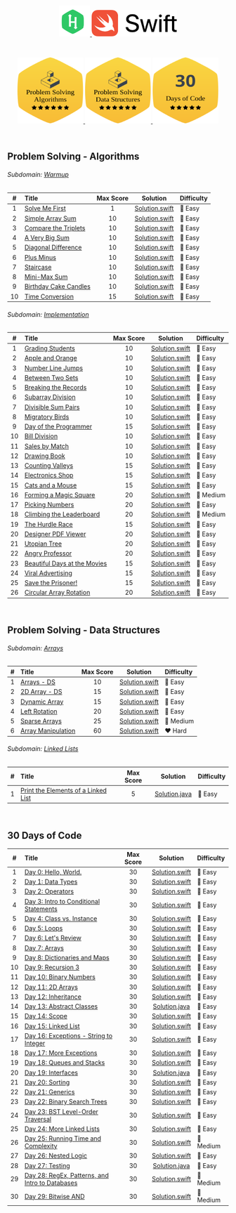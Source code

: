 <p align="center">
    <a href="https://www.hackerrank.com/ADinic">
        <img height=70 src="Assets/HackerRank.svg" alt="HackerRank logo">
    </a>
    <a href="https://swift.org">
       <img height="60" src="Assets/Swift.svg" alt="Swift logo">
    </a>
</p>

</br>

<p align="center">
    <a href="https://github.com/AleksandarDinic/HackerRank-Solutions/tree/main/Problem%20Solving%20Algorithms">
        <img height="150" width="150" src="Assets/Problem Solving Algorithms.svg">
    </a>
    <a href="https://github.com/AleksandarDinic/HackerRank-Solutions/tree/main/Problem%20Solving%20Data%20Structures">
        <img height="150" width="150" src="Assets/Problem Solving Data Structures.svg">
    </a>
    <a href="https://github.com/AleksandarDinic/HackerRank-Solutions/tree/main/30%20Days%20of%20Code">
        <img height="150" width="150" src="Assets/30DaysOfCode.svg">
    </a>
</p>

</br>

## Problem Solving - Algorithms

###### Subdomain: [Warmup](https://www.hackerrank.com/domains/algorithms?filters%5Bsubdomains%5D%5B%5D=warmup)
| # | Title                                            | Max Score |     Solution     | Difficulty |
|:-:|:-------------------------------------------------|:---------:|:----------------:|:-----------|
| 1 | [Solve Me First](https://www.hackerrank.com/challenges/solve-me-first/problem) | 1 | [Solution.swift](https://github.com/AleksandarDinic/HackerRank-Solutions/blob/main/Problem%20Solving%20Algorithms/Solutions/01%20Warmup/01%20Solve%20Me%20First.swift) | 💚 Easy |
| 2 | [Simple Array Sum](https://www.hackerrank.com/challenges/simple-array-sum/problem) | 10 | [Solution.swift](https://github.com/AleksandarDinic/HackerRank-Solutions/blob/main/Problem%20Solving%20Algorithms/Solutions/01%20Warmup/02%20Simple%20Array%20Sum.swift) | 💚 Easy |
| 3 | [Compare the Triplets](https://www.hackerrank.com/challenges/compare-the-triplets/problem) | 10 | [Solution.swift](https://github.com/AleksandarDinic/HackerRank-Solutions/blob/main/Problem%20Solving%20Algorithms/Solutions/01%20Warmup/03%20Compare%20the%20Triplets.swift) | 💚 Easy |
| 4 | [A Very Big Sum](https://www.hackerrank.com/challenges/a-very-big-sum/problem) | 10 | [Solution.swift](https://github.com/AleksandarDinic/HackerRank-Solutions/blob/main/Problem%20Solving%20Algorithms/Solutions/01%20Warmup/04%20A%20Very%20Big%20Sum.swift) | 💚 Easy |
| 5 | [Diagonal Difference](https://www.hackerrank.com/challenges/diagonal-difference/problem) | 10 | [Solution.swift](https://github.com/AleksandarDinic/HackerRank-Solutions/blob/main/Problem%20Solving%20Algorithms/Solutions/01%20Warmup/05%20Diagonal%20Difference.swift) | 💚 Easy |
| 6 | [Plus Minus](https://www.hackerrank.com/challenges/plus-minus/problem) | 10 | [Solution.swift](https://github.com/AleksandarDinic/HackerRank-Solutions/blob/main/Problem%20Solving%20Algorithms/Solutions/01%20Warmup/06%20Plus%20Minus.swift) | 💚 Easy |
| 7 | [Staircase](https://www.hackerrank.com/challenges/staircase/problem) | 10 | [Solution.swift](https://github.com/AleksandarDinic/HackerRank-Solutions/blob/main/Problem%20Solving%20Algorithms/Solutions/01%20Warmup/07%20Staircase.swift) | 💚 Easy |
| 8 | [Mini-Max Sum](https://www.hackerrank.com/challenges/mini-max-sum/problem) | 10 | [Solution.swift](https://github.com/AleksandarDinic/HackerRank-Solutions/blob/main/Problem%20Solving%20Algorithms/Solutions/01%20Warmup/08%20Mini-Max%20Sum.swift) | 💚 Easy |
| 9 | [Birthday Cake Candles](https://www.hackerrank.com/challenges/birthday-cake-candles/problem) | 10 | [Solution.swift](https://github.com/AleksandarDinic/HackerRank-Solutions/blob/main/Problem%20Solving%20Algorithms/Solutions/01%20Warmup/09%20Birthday%20Cake%20Candles.swift) | 💚 Easy |
| 10 | [Time Conversion](https://www.hackerrank.com/challenges/time-conversion/problem) | 15 | [Solution.swift](https://github.com/AleksandarDinic/HackerRank-Solutions/blob/main/Problem%20Solving%20Algorithms/Solutions/01%20Warmup/10%20Time%20Conversion.swift) | 💚 Easy |

###### Subdomain: [Implementation](https://www.hackerrank.com/domains/algorithms?filters%5Bsubdomains%5D%5B%5D=implementation)
| # | Title                                            | Max Score |     Solution     | Difficulty |
|:-:|:-------------------------------------------------|:---------:|:----------------:|:-----------|
| 1 | [Grading Students](https://www.hackerrank.com/challenges/grading/problem) | 10 | [Solution.swift](https://github.com/AleksandarDinic/HackerRank-Solutions/blob/main/Problem%20Solving%20Algorithms/Solutions/02%20Implementation/01%20Grading%20Students.swift) | 💚 Easy |
| 2 | [Apple and Orange](https://www.hackerrank.com/challenges/apple-and-orange/problem) | 10 | [Solution.swift](https://github.com/AleksandarDinic/HackerRank-Solutions/blob/main/Problem%20Solving%20Algorithms/Solutions/02%20Implementation/02%20Apple%20and%20Orange.swift) | 💚 Easy |
| 3 | [Number Line Jumps](https://www.hackerrank.com/challenges/kangaroo/problem) | 10 | [Solution.swift](https://github.com/AleksandarDinic/HackerRank-Solutions/blob/main/Problem%20Solving%20Algorithms/Solutions/02%20Implementation/03%20Number%20Line%20Jumps.swift) | 💚 Easy |
| 4 | [Between Two Sets](https://www.hackerrank.com/challenges/between-two-sets/problem) | 10 | [Solution.swift](https://github.com/AleksandarDinic/HackerRank-Solutions/blob/main/Problem%20Solving%20Algorithms/Solutions/02%20Implementation/04%20Between%20Two%20Sets.swift) | 💚 Easy |
| 5 | [Breaking the Records](https://www.hackerrank.com/challenges/breaking-best-and-worst-records/problem) | 10 | [Solution.swift](https://github.com/AleksandarDinic/HackerRank-Solutions/blob/main/Problem%20Solving%20Algorithms/Solutions/02%20Implementation/05%20Breaking%20the%20Records.swift) | 💚 Easy |
| 6 | [Subarray Division](https://www.hackerrank.com/challenges/the-birthday-bar/problem) | 10 | [Solution.swift](https://github.com/AleksandarDinic/HackerRank-Solutions/blob/main/Problem%20Solving%20Algorithms/Solutions/02%20Implementation/06%20Subarray%20Division.swift) | 💚 Easy |
| 7 | [Divisible Sum Pairs](https://www.hackerrank.com/challenges/divisible-sum-pairs/problem) | 10 | [Solution.swift](https://github.com/AleksandarDinic/HackerRank-Solutions/blob/main/Problem%20Solving%20Algorithms/Solutions/02%20Implementation/07%20Divisible%20Sum%20Pairs.swift) | 💚 Easy |
| 8 | [Migratory Birds](https://www.hackerrank.com/challenges/migratory-birds/problem) | 10 | [Solution.swift](https://github.com/AleksandarDinic/HackerRank-Solutions/blob/main/Problem%20Solving%20Algorithms/Solutions/02%20Implementation/08%20Migratory%20Birds.swift) | 💚 Easy |
| 9 | [Day of the Programmer](https://www.hackerrank.com/challenges/day-of-the-programmer/problem) | 15 | [Solution.swift](https://github.com/AleksandarDinic/HackerRank-Solutions/blob/main/Problem%20Solving%20Algorithms/Solutions/02%20Implementation/09%20Day%20of%20the%20Programmer.swift) | 💚 Easy |
| 10 | [Bill Division](https://www.hackerrank.com/challenges/bon-appetit/problem) | 10 | [Solution.swift](https://github.com/AleksandarDinic/HackerRank-Solutions/blob/main/Problem%20Solving%20Algorithms/Solutions/02%20Implementation/10%20Bill%20Division.swift) | 💚 Easy |
| 11 | [Sales by Match](https://www.hackerrank.com/challenges/sock-merchant/problem) | 10 | [Solution.swift](https://github.com/AleksandarDinic/HackerRank-Solutions/blob/main/Problem%20Solving%20Algorithms/Solutions/02%20Implementation/11%20Sales%20by%20Match.swift) | 💚 Easy |
| 12 | [Drawing Book](https://www.hackerrank.com/challenges/drawing-book/problem) | 10 | [Solution.swift](https://github.com/AleksandarDinic/HackerRank-Solutions/blob/main/Problem%20Solving%20Algorithms/Solutions/02%20Implementation/12%20Drawing%20Book.swift) | 💚 Easy |
| 13 | [Counting Valleys](https://www.hackerrank.com/challenges/counting-valleys/problem) | 15 | [Solution.swift](https://github.com/AleksandarDinic/HackerRank-Solutions/blob/main/Problem%20Solving%20Algorithms/Solutions/02%20Implementation/13%20Counting%20Valleys.swift) | 💚 Easy |
| 14 | [Electronics Shop](https://www.hackerrank.com/challenges/electronics-shop/problem) | 15 | [Solution.swift](https://github.com/AleksandarDinic/HackerRank-Solutions/blob/main/Problem%20Solving%20Algorithms/Solutions/02%20Implementation/14%20Electronics%20Shop.swift) | 💚 Easy |
| 15 | [Cats and a Mouse](https://www.hackerrank.com/challenges/cats-and-a-mouse/problem) | 15 | [Solution.swift](https://github.com/AleksandarDinic/HackerRank-Solutions/blob/main/Problem%20Solving%20Algorithms/Solutions/02%20Implementation/15%20Cats%20and%20a%20Mouse.swift) | 💚 Easy |
| 16 | [Forming a Magic Square](https://www.hackerrank.com/challenges/magic-square-forming/problem) | 20 | [Solution.swift](https://github.com/AleksandarDinic/HackerRank-Solutions/blob/main/Problem%20Solving%20Algorithms/Solutions/02%20Implementation/16%20Forming%20a%20Magic%20Square.swift) | 💛 Medium |
| 17 | [Picking Numbers](https://www.hackerrank.com/challenges/picking-numbers/problem) | 20 | [Solution.swift](https://github.com/AleksandarDinic/HackerRank-Solutions/blob/main/Problem%20Solving%20Algorithms/Solutions/02%20Implementation/17%20Picking%20Numbers.swift) | 💚 Easy |
| 18 | [Climbing the Leaderboard](https://www.hackerrank.com/challenges/climbing-the-leaderboard/problem) | 20 | [Solution.swift](https://github.com/AleksandarDinic/HackerRank-Solutions/blob/main/Problem%20Solving%20Algorithms/Solutions/02%20Implementation/18%20Climbing%20the%20Leaderboard.swift) | 💛 Medium |
| 19 | [The Hurdle Race](https://www.hackerrank.com/challenges/the-hurdle-race/problem) | 15 | [Solution.swift](https://github.com/AleksandarDinic/HackerRank-Solutions/blob/main/Problem%20Solving%20Algorithms/Solutions/02%20Implementation/19%20The%20Hurdle%20Race.swift) | 💚 Easy |
| 20 | [Designer PDF Viewer](https://www.hackerrank.com/challenges/designer-pdf-viewer/problem) | 20 | [Solution.swift](https://github.com/AleksandarDinic/HackerRank-Solutions/blob/main/Problem%20Solving%20Algorithms/Solutions/02%20Implementation/20%20Designer%20PDF%20Viewer.swift) | 💚 Easy |
| 21 | [Utopian Tree](https://www.hackerrank.com/challenges/utopian-tree/problem) | 20 | [Solution.swift](https://github.com/AleksandarDinic/HackerRank-Solutions/blob/main/Problem%20Solving%20Algorithms/Solutions/02%20Implementation/21%20Utopian%20Tree.swift) | 💚 Easy |
| 22 | [Angry Professor](https://www.hackerrank.com/challenges/angry-professor/problem) | 20 | [Solution.swift](https://github.com/AleksandarDinic/HackerRank-Solutions/blob/main/Problem%20Solving%20Algorithms/Solutions/02%20Implementation/22%20Angry%20Professor.swift) | 💚 Easy |
| 23 | [Beautiful Days at the Movies](https://www.hackerrank.com/challenges/beautiful-days-at-the-movies/problem) | 15 | [Solution.swift](https://github.com/AleksandarDinic/HackerRank-Solutions/blob/main/Problem%20Solving%20Algorithms/Solutions/02%20Implementation/23%20Beautiful%20Days%20at%20the%20Movies.swift) | 💚 Easy |
| 24 | [Viral Advertising](https://www.hackerrank.com/challenges/strange-advertising/problem) | 15 | [Solution.swift](https://github.com/AleksandarDinic/HackerRank-Solutions/blob/main/Problem%20Solving%20Algorithms/Solutions/02%20Implementation/24%20Viral%20Advertising.swift) | 💚 Easy |
| 25 | [Save the Prisoner!](https://www.hackerrank.com/challenges/save-the-prisoner/problem) | 15 | [Solution.swift](https://github.com/AleksandarDinic/HackerRank-Solutions/blob/main/Problem%20Solving%20Algorithms/Solutions/02%20Implementation/25%20Save%20the%20Prisoner!.swift) | 💚 Easy |
| 26 | [Circular Array Rotation](https://www.hackerrank.com/challenges/circular-array-rotation/problem) | 20 | [Solution.swift](https://github.com/AleksandarDinic/HackerRank-Solutions/blob/main/Problem%20Solving%20Algorithms/Solutions/02%20Implementation/26%20Circular%20Array%20Rotation.swift) | 💚 Easy |

</br>

## Problem Solving - Data Structures

###### Subdomain: [Arrays](https://www.hackerrank.com/domains/data-structures?filters%5Bsubdomains%5D%5B%5D=arrays)
| # | Title                                            | Max Score |     Solution     | Difficulty |
|:-:|:-------------------------------------------------|:---------:|:----------------:|:-----------|
| 1 | [Arrays - DS](https://www.hackerrank.com/challenges/arrays-ds/problem) | 10 | [Solution.swift](https://github.com/AleksandarDinic/HackerRank-Solutions/blob/main/Problem%20Solving%20Data%20Structures/Solutions/01%20Arrays/01%20Arrays%20-%20DS.swift) | 💚 Easy |
| 2 | [2D Array - DS](https://www.hackerrank.com/challenges/2d-array/problem) | 15 | [Solution.swift](https://github.com/AleksandarDinic/HackerRank-Solutions/blob/main/Problem%20Solving%20Data%20Structures/Solutions/01%20Arrays/02%202D%20Array%20-%20DS.swift) | 💚 Easy |
| 3 | [Dynamic Array](https://www.hackerrank.com/challenges/dynamic-array/problem) | 15 | [Solution.swift](https://github.com/AleksandarDinic/HackerRank-Solutions/blob/main/Problem%20Solving%20Data%20Structures/Solutions/01%20Arrays/03%20Dynamic%20Array.swift) | 💚 Easy |
| 4 | [Left Rotation](https://www.hackerrank.com/challenges/array-left-rotation/problem) | 20 | [Solution.swift](https://github.com/AleksandarDinic/HackerRank-Solutions/blob/main/Problem%20Solving%20Data%20Structures/Solutions/01%20Arrays/04%20Left%20Rotation.swift) | 💚 Easy |
| 5 | [Sparse Arrays](https://www.hackerrank.com/challenges/sparse-arrays/problem) | 25 | [Solution.swift](https://github.com/AleksandarDinic/HackerRank-Solutions/blob/main/Problem%20Solving%20Data%20Structures/Solutions/01%20Arrays/05%20Sparse%20Arrays.swift) | 💛 Medium |
| 6 | [Array Manipulation](https://www.hackerrank.com/challenges/crush/problem) | 60 | [Solution.swift](https://github.com/AleksandarDinic/HackerRank-Solutions/blob/main/Problem%20Solving%20Data%20Structures/Solutions/01%20Arrays/06%20Array%20Manipulation.swift) | ❤️ Hard |

###### Subdomain: [Linked Lists](https://www.hackerrank.com/domains/data-structures?filters%5Bsubdomains%5D%5B%5D=linked-lists)
| # | Title                                            | Max Score |     Solution     | Difficulty |
|:-:|:-------------------------------------------------|:---------:|:----------------:|:-----------|
| 1 | [Print the Elements of a Linked List](https://www.hackerrank.com/challenges/print-the-elements-of-a-linked-list/problem) | 5 | [Solution.java](https://github.com/AleksandarDinic/HackerRank-Solutions/blob/main/Problem%20Solving%20Data%20Structures/Solutions/02%20Linked%20Lists/01%20Print%20the%20Elements%20of%20a%20Linked%20List.java) | 💚 Easy |

</br>

## 30 Days of Code
| # | Title                                            | Max Score |     Solution     | Difficulty |
|:-:|:-------------------------------------------------|:---------:|:----------------:|:-----------|
| 1 | [Day 0: Hello, World.](https://www.hackerrank.com/challenges/30-hello-world/problem) | 30 | [Solution.swift](https://github.com/AleksandarDinic/HackerRank-Solutions/blob/main/30%20Days%20of%20Code/Solutions/Day%2000%20Hello,%20World.swift) | 💚 Easy |
| 2 | [Day 1: Data Types](https://www.hackerrank.com/challenges/30-data-types/problem) | 30 | [Solution.swift](https://github.com/AleksandarDinic/HackerRank-Solutions/blob/main/30%20Days%20of%20Code/Solutions/Day%2001%20Data%20Types.swift) | 💚 Easy |
| 3 | [Day 2: Operators](https://www.hackerrank.com/challenges/30-operators/problem) | 30 | [Solution.swift](https://github.com/AleksandarDinic/HackerRank-Solutions/blob/main/30%20Days%20of%20Code/Solutions/Day%2002%20Operators.swift) | 💚 Easy |
| 4 | [Day 3: Intro to Conditional Statements](https://www.hackerrank.com/challenges/30-conditional-statements/problem) | 30 | [Solution.swift](https://github.com/AleksandarDinic/HackerRank-Solutions/blob/main/30%20Days%20of%20Code/Solutions/Day%2003%20Intro%20to%20Conditional%20Statements.swift) | 💚 Easy |
| 5 | [Day 4: Class vs. Instance](https://www.hackerrank.com/challenges/30-class-vs-instance/problem) | 30 | [Solution.swift](https://github.com/AleksandarDinic/HackerRank-Solutions/blob/main/30%20Days%20of%20Code/Solutions/Day%2004%20Class%20vs.%20Instance.swift) | 💚 Easy |
| 6 | [Day 5: Loops](https://www.hackerrank.com/challenges/30-loops/problem) | 30 | [Solution.swift](https://github.com/AleksandarDinic/HackerRank-Solutions/blob/main/30%20Days%20of%20Code/Solutions/Day%2005%20Loops.swift) | 💚 Easy |
| 7 | [Day 6: Let's Review](https://www.hackerrank.com/challenges/30-review-loop/problem) | 30 | [Solution.swift](https://github.com/AleksandarDinic/HackerRank-Solutions/blob/main/30%20Days%20of%20Code/Solutions/Day%2006%20Let%27s%20Review.swift) | 💚 Easy |
| 8 | [Day 7: Arrays](https://www.hackerrank.com/challenges/30-arrays/problem) | 30 | [Solution.swift](https://github.com/AleksandarDinic/HackerRank-Solutions/blob/main/30%20Days%20of%20Code/Solutions/Day%2007%20Arrays.swift) | 💚 Easy |
| 9 | [Day 8: Dictionaries and Maps](https://www.hackerrank.com/challenges/30-dictionaries-and-maps/problem) | 30 | [Solution.swift](https://github.com/AleksandarDinic/HackerRank-Solutions/blob/main/30%20Days%20of%20Code/Solutions/Day%2008%20Dictionaries%20and%20Maps.swift) | 💚 Easy |
| 10 | [Day 9: Recursion 3](https://www.hackerrank.com/challenges/30-recursion/problem) | 30 | [Solution.swift](https://github.com/AleksandarDinic/HackerRank-Solutions/blob/main/30%20Days%20of%20Code/Solutions/Day%2009%20Recursion%203.swift) | 💚 Easy |
| 11 | [Day 10: Binary Numbers](https://www.hackerrank.com/challenges/30-binary-numbers/problem) | 30 | [Solution.swift](https://github.com/AleksandarDinic/HackerRank-Solutions/blob/main/30%20Days%20of%20Code/Solutions/Day%2010%20Binary%20Numbers.swift) | 💚 Easy |
| 12 | [Day 11: 2D Arrays](https://www.hackerrank.com/challenges/30-2d-arrays/problem) | 30 | [Solution.swift](https://github.com/AleksandarDinic/HackerRank-Solutions/blob/main/30%20Days%20of%20Code/Solutions/Day%2011%202D%20Arrays.swift) | 💚 Easy |
| 13 | [Day 12: Inheritance](https://www.hackerrank.com/challenges/30-inheritance/problem) | 30 | [Solution.swift](https://github.com/AleksandarDinic/HackerRank-Solutions/blob/main/30%20Days%20of%20Code/Solutions/Day%2012%20Inheritance.swift) | 💚 Easy |
| 14 | [Day 13: Abstract Classes](https://www.hackerrank.com/challenges/30-abstract-classes/problem) | 30 | [Solution.java](https://github.com/AleksandarDinic/HackerRank-Solutions/blob/main/30%20Days%20of%20Code/Solutions/Day%2013%20Abstract%20Classes.java) | 💚 Easy |
| 15 | [Day 14: Scope](https://www.hackerrank.com/challenges/30-scope/problem) | 30 | [Solution.swift](https://github.com/AleksandarDinic/HackerRank-Solutions/blob/main/30%20Days%20of%20Code/Solutions/Day%2014%20Scope.swift) | 💚 Easy |
| 16 | [Day 15: Linked List](https://www.hackerrank.com/challenges/30-linked-list/problem) | 30 | [Solution.swift](https://github.com/AleksandarDinic/HackerRank-Solutions/blob/main/30%20Days%20of%20Code/Solutions/Day%2015%20Linked%20List.swift) | 💚 Easy |
| 17 | [Day 16: Exceptions - String to Integer](https://www.hackerrank.com/challenges/30-exceptions-string-to-integer/problem) | 30 | [Solution.swift](https://github.com/AleksandarDinic/HackerRank-Solutions/blob/main/30%20Days%20of%20Code/Solutions/Day%2016%20Exceptions%20-%20String%20to%20Integer.swift) | 💚 Easy |
| 18 | [Day 17: More Exceptions](https://www.hackerrank.com/challenges/30-more-exceptions/problem) | 30 | [Solution.swift](https://github.com/AleksandarDinic/HackerRank-Solutions/blob/main/30%20Days%20of%20Code/Solutions/Day%2017%20More%20Exceptions.swift) | 💚 Easy |
| 19 | [Day 18: Queues and Stacks](https://www.hackerrank.com/challenges/30-queues-stacks/problem) | 30 | [Solution.swift](https://github.com/AleksandarDinic/HackerRank-Solutions/blob/main/30%20Days%20of%20Code/Solutions/Day%2018%20Queues%20and%20Stacks.swift) | 💚 Easy |
| 20 | [Day 19: Interfaces](https://www.hackerrank.com/challenges/30-interfaces/problem) | 30 | [Solution.java](https://github.com/AleksandarDinic/HackerRank-Solutions/blob/main/30%20Days%20of%20Code/Solutions/Day%2019%20Interfaces.java) | 💚 Easy |
| 21 | [Day 20: Sorting](https://www.hackerrank.com/challenges/30-sorting/problem) | 30 | [Solution.swift](https://github.com/AleksandarDinic/HackerRank-Solutions/blob/main/30%20Days%20of%20Code/Solutions/Day%2020%20Sorting.swift) | 💚 Easy |
| 22 | [Day 21: Generics](https://www.hackerrank.com/challenges/30-generics/problem) | 30 | [Solution.swift](https://github.com/AleksandarDinic/HackerRank-Solutions/blob/main/30%20Days%20of%20Code/Solutions/Day%2021%20Generics.swift) | 💚 Easy |
| 23 | [Day 22: Binary Search Trees](https://www.hackerrank.com/challenges/30-binary-search-trees/problem) | 30 | [Solution.swift](https://github.com/AleksandarDinic/HackerRank-Solutions/blob/main/30%20Days%20of%20Code/Solutions/Day%2022%20Binary%20Search%20Trees.swift) | 💚 Easy |
| 24 | [Day 23: BST Level-Order Traversal](https://www.hackerrank.com/challenges/30-binary-trees/problem) | 30 | [Solution.swift](https://github.com/AleksandarDinic/HackerRank-Solutions/blob/main/30%20Days%20of%20Code/Solutions/Day%2023%20BST%20Level-Order%20Traversal.swift) | 💚 Easy |
| 25 | [Day 24: More Linked Lists](https://www.hackerrank.com/challenges/30-linked-list-deletion/problem) | 30 | [Solution.swift](https://github.com/AleksandarDinic/HackerRank-Solutions/blob/main/30%20Days%20of%20Code/Solutions/Day%2024%20More%20Linked%20Lists.swift) | 💚 Easy |
| 26 | [Day 25: Running Time and Complexity](https://www.hackerrank.com/challenges/30-running-time-and-complexity/problem) | 30 | [Solution.swift](https://github.com/AleksandarDinic/HackerRank-Solutions/blob/main/30%20Days%20of%20Code/Solutions/Day%2025%20Running%20Time%20and%20Complexity.swift) | 💛 Medium |
| 27 | [Day 26: Nested Logic](https://www.hackerrank.com/challenges/30-nested-logic/problem) | 30 | [Solution.swift](https://github.com/AleksandarDinic/HackerRank-Solutions/blob/main/30%20Days%20of%20Code/Solutions/Day%2026%20Nested%20Logic.swift) | 💚 Easy |
| 28 | [Day 27: Testing](https://www.hackerrank.com/challenges/30-testing/problem) | 30 | [Solution.java](https://github.com/AleksandarDinic/HackerRank-Solutions/blob/main/30%20Days%20of%20Code/Solutions/Day%2027%20Testing.java) | 💚 Easy |
| 29 | [Day 28: RegEx, Patterns, and Intro to Databases](https://www.hackerrank.com/challenges/30-regex-patterns/problem) | 30 | [Solution.swift](https://github.com/AleksandarDinic/HackerRank-Solutions/blob/main/30%20Days%20of%20Code/Solutions/Day%2028%20RegEx,%20Patterns,%20and%20Intro%20to%20Databases.swift) | 💛 Medium |
| 30 | [Day 29: Bitwise AND](https://www.hackerrank.com/challenges/30-bitwise-and/problem) | 30 | [Solution.swift](https://github.com/AleksandarDinic/HackerRank-Solutions/blob/main/30%20Days%20of%20Code/Solutions/Day%2029%20Bitwise%20AND.swift) | 💛 Medium |
